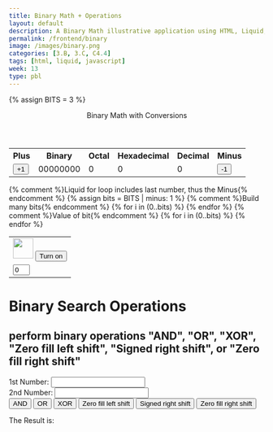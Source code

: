 ```yaml
---
title: Binary Math + Operations
layout: default
description: A Binary Math illustrative application using HTML, Liquid, and JavaScript.
permalink: /frontend/binary
image: /images/binary.png
categories: [3.B, 3.C, C4.4]
tags: [html, liquid, javascript]
week: 13
type: pbl
---
```


<!-- Hack 1: add a character display to text when 8 bits, determine if printable or not printable -->
<!-- Hack 2: change to 24 bits and add a color code and display color when 24 bits, think about display on this one -->
<!-- Hack 3: do your own thing -->

{% assign BITS = 3 %}


<div class="container bg-primary">
    <header class="pb-3 mb-4 border-bottom border-primary text-dark">
        <span class="fs-4">Binary Math with Conversions</span>
    </header>
    <div class="row justify-content-md-center">
        <div class="col-8">
            <table class="table">
            <tr id="table">
                <th>Plus</th>
                <th>Binary</th>
                <th>Octal</th>
                <th>Hexadecimal</th>
                <th>Decimal</th>
                <th>Minus</th>
            </tr>
            <tr>
                <td><button type="button" id="add1" onclick="add(1)">+1</button></td>
                <td id="binary">00000000</td>
                <td id="octal">0</td>
                <td id="hexadecimal">0</td>
                <td id="decimal">0</td>
                <td><button type="button" id="sub1" onclick="add(-1)">-1</button></td>
            </tr>
            </table>
        </div>
        <div class="col-12">
            {% comment %}Liquid for loop includes last number, thus the Minus{% endcomment %}
            {% assign bits = BITS | minus: 1 %} 
            <table class="table">
            <tr>
                {% comment %}Build many bits{% endcomment %}
                {% for i in (0..bits) %}
                <td><img class="img-responsive py-3" id="bulb{{ i }}" src="{{site.baseurl}}/images/bulb_off.png" alt="" width="40" height="Auto">
                    <button type="button" id="butt{{ i }}" onclick="javascript:toggleBit({{ i }})">Turn on</button>
                </td>
                {% endfor %}
            </tr>
            <tr>
                {% comment %}Value of bit{% endcomment %}
                {% for i in (0..bits) %}
                <td><input type='text' id="digit{{ i }}" Value="0" size="1" readonly></td>
                {% endfor %}
            </tr>
            </table>
        </div>
    </div>
</div>

<script>
    const BITS = {{ BITS }};
    const MAX = 2 ** BITS - 1;
    const MSG_ON = "Turn on";
    const IMAGE_ON = "{{site.baseurl}}/images/bulb_on.gif";
    const MSG_OFF = "Turn off";
    const IMAGE_OFF = "{{site.baseurl}}/images/bulb_off.png"

    // Above are assignents or functions that are procedural abstractions
   
   // return string with current value of each bit
    function getBits() {
        let bits = "";
        for(let i = 0; i < BITS; i++) {
        bits = bits + document.getElementById('digit' + i).value;
        }
        return bits;
    }
    // setter for DOM values
    function setConversions(binary) {
        document.getElementById('binary').innerHTML = binary;
        // Octal conversion
        document.getElementById('octal').innerHTML = parseInt(binary, 2).toString(8);
        // Hexadecimal conversion
        document.getElementById('hexadecimal').innerHTML = parseInt(binary, 2).toString(16);
        // Decimal conversion
        document.getElementById('decimal').innerHTML = parseInt(binary, 2).toString();
    }
    //
    function decimal_2_base(decimal, base) {
        let conversion = "";
        // loop to convert to base
        do {
        let digit = decimal % base;
        conversion = "" + digit + conversion; // what does this do?
        decimal = ~~(decimal / base);         // what does this do?
        } while (decimal > 0);                  // why while at the end? what is ~~?
        // loop to pad with zeros
        if (base === 2) {                        // only pad for binary conversions
        for (let i = 0; conversion.length < BITS; i++) {
            conversion = "0" + conversion;
        }
        }
        return conversion;
    }

    // toggle selected bit and recalculate
    function toggleBit(i) {
        //alert("Digit action: " + i );
        const dig = document.getElementById('digit' + i);
        const image = document.getElementById('bulb' + i);
        const butt = document.getElementById('butt' + i);
        // Change digit and visual
        if (image.src.match(IMAGE_ON)) {
        dig.value = 0;
        image.src = IMAGE_OFF;
        butt.innerHTML = MSG_ON;
        } else {
        dig.value = 1;
        image.src = IMAGE_ON;
        butt.innerHTML = MSG_OFF;
        }
        // Binary numbers
        const binary = getBits();
        setConversions(binary);
    }
    // add is positive integer, subtract is negative integer
    function add(n) {
        let binary = getBits();
        // convert to decimal and do math
        let decimal = parseInt(binary, 2);
        if (n > 0) {  // PLUS
        decimal = MAX === decimal ? 0 : decimal += n; // OVERFLOW or PLUS
        } else  {     // MINUS
        decimal = 0 === decimal ? MAX : decimal += n; // OVERFLOW or MINUS
        }
        // convert the result back to binary
        binary = decimal_2_base(decimal, 2);
        // update conversions
        setConversions(binary);
        // update bits
        for (let i = 0; i < binary.length; i++) {
        let digit = binary.substr(i, 1);
        document.getElementById('digit' + i).value = digit;
        if (digit === "1") {
            document.getElementById('bulb' + i).src = IMAGE_ON;
            document.getElementById('butt' + i).innerHTML = MSG_OFF;
        } else {
            document.getElementById('bulb' + i).src = IMAGE_OFF;
            document.getElementById('butt' + i).innerHTML = MSG_ON;
        }
        }
    }
</script>

<style type="text/css">
	.jumbotron{
	width : 60%;
	margin : auto;
	text-align: center;
	}

	#output{
	border: 2px solid black;
	min-height: 60px;
	text-align: right;
	font-weight: bold;
	font-size: 20px;
	}

	.btn{
	min-width: 120px;
	border: 2px solid black;
	}
</style>

<script type="text/javascript">
    var scr = ""; //declared as global v
    function calculate() {
        if (scr.indexOf("+") != -1) {
            // If + is present in the string
            // String obtained from scr is split
            var num = scr.split("+"); 
              
            // The splitted string stores in num array
            var x = parseInt(num[0], 2); 
            
            // The num[0] and num[1] are the two binary 
            // numbers resp
            var y = parseInt(num[1], 2); 
            var sum = x + y;
            var ans = sum.toString(2);
        } else if (scr.indexOf("-") != -1) {
            
            // If - is present in the string
            var num = scr.split("-");
            var x = parseInt(num[0], 2);
            var y = parseInt(num[1], 2);
            var sub = x - y;
            var ans = sub.toString(2);
        } else if (scr.indexOf("*") != -1) {
             
            // If * is present in the string
            var num = scr.split("*");
            var x = parseInt(num[0], 2);
            var y = parseInt(num[1], 2);
            var mul = x * y;
            var ans = mul.toString(2);
        } else if (scr.indexOf("/") != -1) {
            
            // If / is present in the string
            var num = scr.split("/");
            var x = parseInt(num[0], 2);
            var y = parseInt(num[1], 2);
            var div = x / y;
            var ans = div.toString(2);
        }
        scr = ans;
        document.getElementById("output").innerHTML = scr;
  
    function input(ch) {
        scr += ch;
        document.getElementById("output").innerHTML = scr;
  
    function backspace() {
        var b = document.getElementById("output").innerHTML;
        scr = b.substring(0, b.length - 1);
        document.getElementById("output").innerHTML = scr;
  
    function cls() {
        scr = "";
        document.getElementById("output").innerHTML = scr;
    }
</script>

<html> 
<head>
    <title>Binary Operations</title>
    <style type="text/css">
    body {margin: 30px;}
    </style> 
</head>
<body>

<form>
    <h1>Binary Search Operations</h1>
    <h2>perform binary operations "AND", "OR", "XOR", "Zero fill left shift", "Signed right shift", or "Zero fill right shift"<br></h2>
    1st Number: <input type="text" id="firstNumber"/><br>
    2nd Number: <input type="text" id="secondNumber"/><br>
    <input type="button" onClick="AND()" Value="AND"/>
    <input type="button" onClick="OR()" Value="OR"/>
    <input type="button" onClick="XOR()" Value="XOR"/>
    <input type="button" onClick="ZeroFillLeftShift()" Value="Zero fill left shift"/>
    <input type="button" onClick="SignedRightShift()" Value="Signed right shift"/>
    <input type="button" onClick="ZeroFillRightShift()" Value="Zero fill right shift"/>
</form>
    <p>The Result is: <br>
    <span id = "result2"></span>
</p>


<script>
    function AND() {
        num1 = document.getElementById("firstNumber").value;
        num2 = document.getElementById("secondNumber").value;
        document.getElementById("result2").innerHTML = num1 & num2;
    }
    function OR() {
        num1 = document.getElementById("firstNumber").value;
        num2 = document.getElementById("secondNumber").value;
        document.getElementById("result2").innerHTML = num1 | num2;
    }
    function XOR() {
        num1 = document.getElementById("firstNumber").value;
        num2 = document.getElementById("secondNumber").value;
        document.getElementById("result2").innerHTML = num1 ^ num2;
    }
    function ZeroFillLeftShift() {
        num1 = document.getElementById("firstNumber").value;
        num2 = document.getElementById("secondNumber").value;
        document.getElementById("result2").innerHTML = num1 << num2;
    }
    function SignedRightShift() {
        num1 = document.getElementById("firstNumber").value;
        num2 = document.getElementById("secondNumber").value;
        document.getElementById("result2").innerHTML = num1 >> num2;
    }
    function ZeroFillRightShift() {
        num1 = document.getElementById("firstNumber").value;
        num2 = document.getElementById("secondNumber").value;
        document.getElementById("result2").innerHTML = num1 >> num2;
    }
</script>

</body>
</html>



